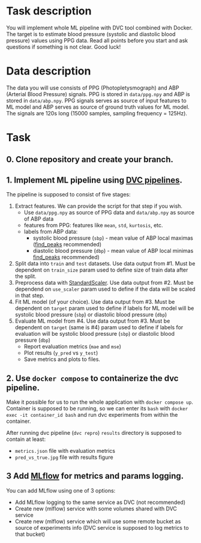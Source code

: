 # Task description

You will implement whole ML pipeline with DVC tool combined with Docker. The target is to estimate blood pressure (systolic and diastolic blood pressure) values using PPG data. Read all points before you start and ask questions if something is not clear. Good luck!

# Data description

The data you will use consists of PPG (Photopletysmograph) and ABP (Arterial Blood Pressure) signals. PPG is stored in `data/ppg.npy` and ABP is stored in `data/abp.npy`. PPG signals serves as source of input features to ML model and ABP serves as source of ground truth values for ML model. The signals are 120s long (15000 samples, sampling frequency = 125Hz).

# Task

## 0. Clone repository and create your branch.

## 1. Implement ML pipeline using [DVC pipelines](https://dvc.org/doc/start/data-management/pipelines).

The pipeline is supposed to consist of five stages:

1. Extract features. We can provide the script for that step if you wish. 
    * Use `data/ppg.npy` as source of PPG data and `data/abp.npy` as source of ABP data
    * features from PPG: features like `mean`, `std`, `kurtosis`, etc.
    * labels from ABP data: 
        * systolic blood pressure (`sbp`) - mean value of ABP local maximas ([find_peaks](https://docs.scipy.org/doc/scipy/reference/generated/scipy.signal.find_peaks.html) recommended)
        * diastolic blood pressure (`dbp`) - mean value of ABP local minimas [find_peaks](https://docs.scipy.org/doc/scipy/reference/generated/scipy.signal.find_peaks.html) recommended)
2. Split data into `train` and `test` datasets. Use data output from #1. Must be dependent on `train_size` param used to define size of train data after the split.
3. Preprocess data with [StandardScaler](https://scikit-learn.org/stable/modules/generated/sklearn.preprocessing.StandardScaler.html). Use data output from #2. Must be dependend on `use_scaler` param used to define if the data will be scaled in that step.
4. Fit ML model (of your choice). Use data output from #3. Must be dependent on `target` param used to define if labels for ML model will be systolic blood pressure (`sbp`) or diastolic blood pressure (`dbp`) 
5. Evaluate ML model from #4. Use data output from #3. Must be dependent on `target` (same is #4) param used to define if labels for evaluation will be systolic blood pressure (`sbp`) or diastolic blood pressure (`dbp`) 
    * Report evaluation metrics (`mae` and `mse`)
    * Plot results (`y_pred` vs `y_test`)
    * Save metrics and plots to files.
    
## 2. Use `docker compose` to containerize the dvc pipeline.

Make it possible for us to run the whole application with `docker compose up`. Container is supposed to be running, so we can enter its `bash` with `docker exec -it container_id bash` and run dvc experiments from within the container. 

After running dvc pipeline (`dvc repro`) `results` directory is supposed to contain at least:
* `metrics.json` file with evaluation metrics
* `pred_vs_true.jpg` file with results figure

## 3 Add [MLflow](https://www.mlflow.org/docs/latest/python_api/mlflow.html) for metrics and params logging. 

You can add MLflow using one of 3 options:
* Add MLflow logging to the same service as DVC (not recommended)
* Create new (mlflow) service with some volumes shared with DVC service
* Create new (mlflow) service which will use some remote bucket as source of experiments info (DVC service is supposed to log metrics to that bucket) 
